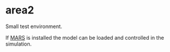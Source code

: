 # area2
Small test environment.

If [MARS](https://github.com/rock-simulation/mars) is installed the model can be loaded and controlled in the simulation.
